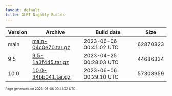 ```yaml
---
layout: default
title: GLPI Nightly Builds
---
```


Version|Archive|Build date|Size
---|---|---|---
main|[main-04c0e70.tar.gz](main-04c0e70.tar.gz)|2023-06-06 00:41:02 UTC|62870823
9.5|[9.5-1a3f445.tar.gz](9.5-1a3f445.tar.gz)|2023-04-25 00:28:03 UTC|44686334
10.0|[10.0-34bb041.tar.gz](10.0-34bb041.tar.gz)|2023-06-06 00:29:10 UTC|57308959

<font size="1">Page generated on 2023-06-06 00:41:02 UTC</font>
